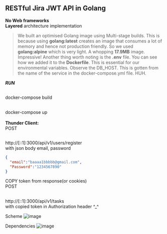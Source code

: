 ## **RESTful** Jira **JWT** API in **Golang**<br>
**No Web frameworks**<br>
**Layered** architecture implementation<br>
>We built an optimised Golang image using Multi-stage builds. This is because using **golang:latest** creates an image that consumes a lot of memory and hence not production friendly. So we used **golang:alpine** which is very light. A whopping **17.9MB** image. Impressive!
>Another thing worth noting is the **.env** file. You can see how we added it to the **Dockerfile**. This is essential for our environmental variables.
>Observe the DB_HOST. This is gotten from the name of the service in the docker-compose.yml file. HUH.

***RUN***<br>
##
<tab><tab>docker-compose build<br>
##
<tab><tab>docker-compose up<br><br>
**Thunder Client:**<br>
POST<br>
##
<tab><tab>http://[::1]:3000/api/v1/users/register<br>
with json body email, password<br>
```json
{
  "email":"baaaa1bbbbb@gmail.com",
  "Password":"1234567890"
}
```
COPY token from response(or cookies)<br>
POST<br>
##
<tab><tab>http://[::1]:3000/api/v1/tasks
<br>
with copied token in Authorization header ^_^<br>

Scheme
![image](https://github.com/Rryowa/GoJira-project-manager/assets/80339180/67918f71-8604-41ec-95c6-0fffad8d41d7)

Dependencies
![image](https://github.com/Rryowa/GoJira-project-manager/assets/80339180/189e1301-f711-4429-8f71-c82e5a4bd5ea)
